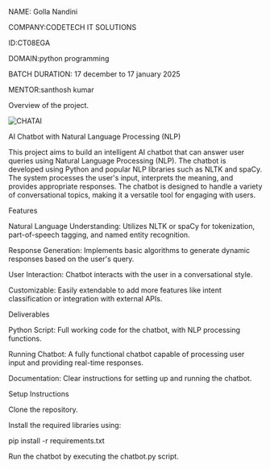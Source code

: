 NAME: Golla Nandini

COMPANY:CODETECH IT SOLUTIONS

ID:CT08EGA

DOMAIN:python programming

BATCH DURATION: 17 december to 17 january 2025

MENTOR:santhosh kumar

Overview of the project.

![CHATAI](https://github.com/user-attachments/assets/da226948-3102-4bdd-8076-a6fb8ee77928)



AI Chatbot with Natural Language Processing (NLP)

This project aims to build an intelligent AI chatbot that can answer user queries using Natural Language Processing (NLP). The chatbot is developed using Python and popular NLP libraries such as NLTK and spaCy. The system processes the user's input, interprets the meaning, and provides appropriate responses. The chatbot is designed to handle a variety of conversational topics, making it a versatile tool for engaging with users.

Features

Natural Language Understanding: Utilizes NLTK or spaCy for tokenization, part-of-speech tagging, and named entity recognition.

Response Generation: Implements basic algorithms to generate dynamic responses based on the user's query.

User Interaction: Chatbot interacts with the user in a conversational style.

Customizable: Easily extendable to add more features like intent classification or integration with external APIs.

Deliverables

Python Script: Full working code for the chatbot, with NLP processing functions.

Running Chatbot: A fully functional chatbot capable of processing user input and providing real-time responses.

Documentation: Clear instructions for setting up and running the chatbot.

Setup Instructions

Clone the repository.

Install the required libraries using:

pip install -r requirements.txt

Run the chatbot by executing the chatbot.py script.

